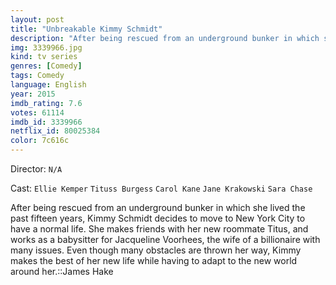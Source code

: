 ```yaml
---
layout: post
title: "Unbreakable Kimmy Schmidt"
description: "After being rescued from an underground bunker in which she lived the past fifteen years, Kimmy Schmidt decides to move to New York City to have a normal life. She makes friends with her new roommate Titus, and works as a babysitter for Jacqueline Voorhees, the wife of a billionaire with many issues. Even though many obstacles are thrown her way, Kimmy makes the best of her new life while having to adapt to the new world around her..."
img: 3339966.jpg
kind: tv series
genres: [Comedy]
tags: Comedy 
language: English
year: 2015
imdb_rating: 7.6
votes: 61114
imdb_id: 3339966
netflix_id: 80025384
color: 7c616c
---
```

Director: `N/A`  

Cast: `Ellie Kemper` `Tituss Burgess` `Carol Kane` `Jane Krakowski` `Sara Chase` 

After being rescued from an underground bunker in which she lived the past fifteen years, Kimmy Schmidt decides to move to New York City to have a normal life. She makes friends with her new roommate Titus, and works as a babysitter for Jacqueline Voorhees, the wife of a billionaire with many issues. Even though many obstacles are thrown her way, Kimmy makes the best of her new life while having to adapt to the new world around her.::James Hake